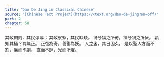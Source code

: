 ```yaml
---
title: "Dao De Jing in Classical Chinese"
source: "[Chinese Text Project](https://ctext.org/dao-de-jing?en=off)"
part: 2
chapter: 58
---
```

其政悶悶，其民淳淳；
其政察察，其民缺缺。
禍兮福之所倚，福兮禍之所伏。
孰知其極？其無正。
正復為奇，善復為妖。
人之迷，其日固久。
是以聖人方而不割，廉而不劌，
直而不肆，光而不燿。